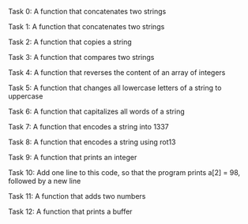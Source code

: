 Task 0: A function that concatenates two strings

Task 1: A function that concatenates two strings

Task 2:  A function that copies a string

Task 3:  A function that compares two strings

Task 4: A function that reverses the content of an array of integers

Task 5:   A function that changes all lowercase letters of a string to uppercase

Task 6: A function that capitalizes all words of a string

Task 7: A function that encodes a string into 1337

Task 8: A function that encodes a string using rot13

Task 9: A function that prints an integer

Task 10: Add one line to this code, so that the program prints a[2] = 98, followed by a new line

Task 11: A function that adds two numbers

Task 12:  A function that prints a buffer



